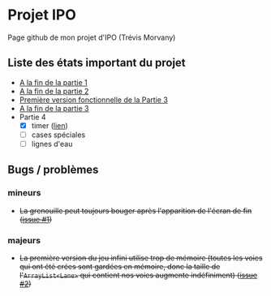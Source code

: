 # Projet IPO
Page github de mon projet d'IPO (Trévis Morvany)

## Liste des états important du projet
- <a href=https://github.com/tretre91/ProjetIPO/tree/7c958be84a27f7002821ec52215f84630e3df924> A la fin de la partie 1 </a>
- <a href=https://github.com/tretre91/ProjetIPO/tree/cb6ad9f6de85df69224d2b6c16d938c1745e44b9> A la fin de la partie 2 </a>
- <a href=https://github.com/tretre91/ProjetIPO/tree/1d119817293dda6547324905bf66d0558cebc770> Première version fonctionnelle de la Partie 3 </a>
- <a href=https://github.com/tretre91/ProjetIPO/tree/eb1c93b18eb235e8bee3344f58c90eae5a79cd33> A la fin de la partie 3 </a>
- Partie 4
  - [X] timer (<a href=https://github.com/tretre91/ProjetIPO/blob/c47aae9ccd6374293faccec56ffd404e27a7fb54/squelette1FRog/src/gameCommons/Game.java>lien</a>)
  - [ ] cases spéciales
  - [ ] lignes d'eau

## Bugs / problèmes
### mineurs
- <s>La grenouille peut toujours bouger après l'apparition de l'écran de fin (<a href=https://github.com/tretre91/ProjetIPO/issues/1>issue #1</a>)</s>
### majeurs
- <s>La première version du jeu infini utilise trop de mémoire (toutes les voies qui ont été crées sont gardées en mémoire, donc
 la taille de l'`ArrayList<Lane>` qui contient nos voies augmente indéfiniment) (<a href=https://github.com/tretre91/ProjetIPO/issues/2>issue #2</a>)</s>
